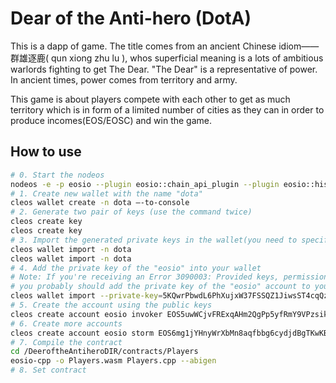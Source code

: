 # Dear of the Anti-hero (DotA)
This is a dapp of game. The title comes from an ancient Chinese idiom——群雄逐鹿( qun xiong zhu lu ), whos superficial meaning is a lots of ambitious warlords fighting to get The Dear. "The Dear" is a representative of power. In ancient times, power comes from territory and army. <p>
This game is about players compete with each other to get as much territory which is in form of a limited number of cities as they can in order to produce incomes(EOS/EOSC) and win the game.<p>

## How to use
```bash
# 0. Start the nodeos
nodeos -e -p eosio --plugin eosio::chain_api_plugin --plugin eosio::history_api_plugin
# 1. Create new wallet with the name "dota"
cleos wallet create -n dota —-to-console
# 2. Generate two pair of keys (use the command twice)
cleos create key
cleos create key
# 3. Import the generated private keys in the wallet(you need to specify the wallet at the end)
cleos wallet import -n dota 
cleos wallet import -n dota 
# 4. Add the private key of the "eosio" into your wallet
# Note: If you're receiving an Error 3090003: Provided keys, permissions, and delays do not satisfy declared authorizations
# you probably should add the private key of the "eosio" account to your wallet. 
cleos wallet import --private-key=5KQwrPbwdL6PhXujxW37FSSQZ1JiwsST4cqQzDeyXtP79zkvFD3 -n dota
# 5. Create the account using the public keys
cleos create account eosio invoker EOS5uwWCjvFRExqAHm2QgPp5yfRmY9VPzsikf4B9bXYpoktyP3rQx EOS5PRkgchBGS7MNms4JvSJzQf7mDjg1j2szikjaP6QoeLSQLZWhD
# 6. Create more accounts
cleos create account eosio storm EOS6mg1jYHnyWrXbMn8aqfbbg6cydjdBgTKwKB1bSSpHSQpitxMzZ EOS59w3S5worNr52DHGJ4Zu9HeDDwuRsUtm4ypHVHnkDQFduKhdhQ
# 7. Compile the contract
cd /DeeroftheAntiheroDIR/contracts/Players
eosio-cpp -o Players.wasm Players.cpp --abigen
# 8. Set contract
```


